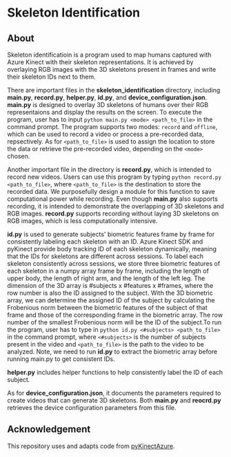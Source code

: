 # Skeleton Identification
## About
Skeleton identificatioin is a program used to map humans captured with Azure Kinect with their skeleton representations. It is achieved by overlaying RGB images with the 3D skeletons present in frames and write their skeleton IDs next to them.

There are important files in the **skeleton_identification** directory, including **main.py**, **record.py**, **helper.py**, **id.py**, and **device_configuration.json**. **main.py** is designed to overlay 3D skeletons of humans over their RGB representaions and display the results on the screen. To execute the program, user has to input `python main.py <mode> <path_to_file>` in the command prompt. The program supports two modes: `record` and `offline`, which can be used to record a video or process a pre-recorded data, repsectively. As for `<path_to_file>` is used to assign the location to store the data or retrieve the pre-recorded video, depending on the `<mode>` chosen.

Another important file in the directory is **record.py**, which is intended to record new videos. Users can use this program by typing `python record.py <path_to_file>`, where `<path_to_file>` is the destination to store the recorded data. We purposefully design a module for this function to save computational power while recording. Even though **main.py** also supports recording, it is intended to demonstrate the overlapping of 3D skeletons and RGB images. **record.py** supports recording without laying 3D skeletons on RGB images, which is less computationally intensive.

**id.py** is used to generate subjects' biometric features frame by frame for consistently labeling each skeleton with an ID. Azure Kinect SDK and pyKinect provide body
tracking ID of each skeleton dynamically, meaning that the IDs for skeletons are different across sessions. To label each skeleton consistently across sessions, we
store three biometric features of each skeleton in a numpy array frame by frame, including the length of upper body, the length of right arm, and the length of the left
leg. The dimension of the 3D array is #subjects x #features x #frames, where the row number is also the ID assigned to the subject. With the 3D biometric array, we can determine the assigned ID of the subject by calculating the Frobenious norm between the biometric features of the subject of that frame and those of the corresponding frame in the biometric array. The row number of the smallest Frobenious norm will be the ID of the subject.To run the program, user has to type in `python id.py <#subjects> <path_to_file>` in the command prompt, where `<#subjects>` is the number of subjects present in the video and `<path_to_file>` is the path to the video to be analyzed. Note, we need to run **id.py** to extract the biometric array before running main.py to get consistent IDs.

**helper.py** includes helper functions to help consistently label the ID of each subject.

As for **device_configuration.json**, it documents the parameters required to create videos that can generate 3D skeletons. Both **main.py** and **reocrd.py** retrieves the device configuration parameters from this file.

## Acknowledgement
This repository uses and adapts code from [pyKinectAzure](https://github.com/ibaiGorordo/pyKinectAzure/tree/master).
